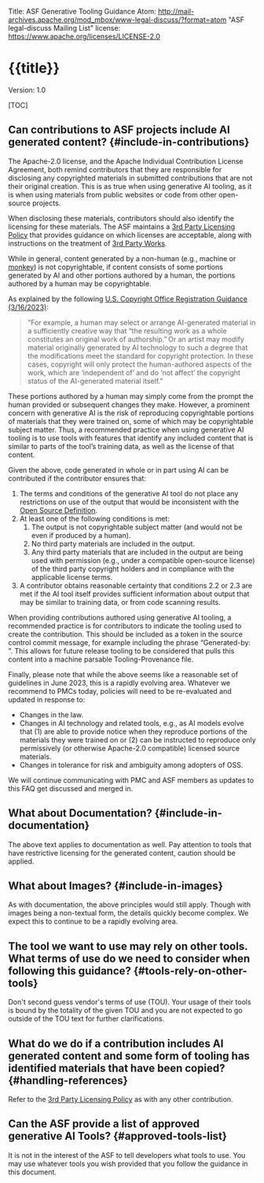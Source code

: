 Title: ASF Generative Tooling Guidance
Atom: http://mail-archives.apache.org/mod_mbox/www-legal-discuss/?format=atom "ASF legal-discuss Mailing List"
license: https://www.apache.org/licenses/LICENSE-2.0

# {{title}}
Version: 1.0

[TOC]

## Can contributions to ASF projects include AI generated content? {#include-in-contributions}

The Apache-2.0 license, and the Apache Individual Contribution License Agreement, both remind contributors that they are responsible for disclosing any copyrighted materials in submitted contributions that are not their original creation. This is as true when using generative AI tooling, as it is when using materials from public websites or code from other open-source projects.

When disclosing these materials, contributors should also identify the licensing for these materials. The ASF maintains a [3rd Party Licensing Policy](/legal/resolved.html) that provides guidance on which licenses are acceptable, along with instructions on the treatment of [3rd Party Works](/legal/src-headers.html#3party).

While in general, content generated by a non-human (e.g., machine or [monkey](https://en.wikipedia.org/wiki/Monkey_selfie_copyright_dispute)) is not copyrightable, if content consists of some portions generated by AI and other portions authored by a human, the portions authored by a human may be copyrightable. 

As explained by the following [U.S. Copyright Office Registration Guidance (3/16/2023)](https://www.federalregister.gov/documents/2023/03/16/2023-05321/copyright-registration-guidance-works-containing-material-generated-by-artificial-intelligence): 

>  “For example, a human may select or arrange AI-generated material in a sufficiently creative way that “the resulting work as a whole constitutes an original work of authorship.” Or an artist may modify material originally generated by AI technology to such a degree that the modifications meet the standard for copyright protection. In these cases, copyright will only protect the human-authored aspects of the work, which are ‘independent of’ and do ‘not affect’ the copyright status of the AI-generated material itself.” 

These portions authored by a human may simply come from the prompt the human provided or subsequent changes they make. However, a prominent concern with generative AI is the risk of reproducing copyrightable portions of materials that they were trained on, some of which may be copyrightable subject matter. Thus, a recommended practice when using generative AI tooling is to use tools with features that identify any included content that is similar to parts of the tool’s training data, as well as the license of that content.

Given the above, code generated in whole or in part using AI can be contributed if the contributor ensures that:

1. The terms and conditions of the generative AI tool do not place any restrictions on use of the output that would be inconsistent with the [Open Source Definition](https://opensource.org/osd/).
2. At least one of the following conditions is met:
    1. The output is not copyrightable subject matter (and would not be even if produced by a human).
    2. No third party materials are included in the output.
    3. Any third party materials that are included in the output are being used with permission (e.g., under a compatible open-source license) of the third party copyright holders and in compliance with the applicable license terms.
3. A contributor obtains reasonable certainty that conditions 2.2 or 2.3 are met if the AI tool itself provides sufficient information about output that may be similar to training data, or from code scanning results.

When providing contributions authored using generative AI tooling, a recommended practice is for contributors to indicate the tooling used to create the contribution. This should be included as a token in the source control commit message, for example including the phrase “Generated-by: <Name of Tool> <Version>”. This allows for future release tooling to be considered that pulls this content into a machine parsable Tooling-Provenance file.

Finally, please note that while the above seems like a reasonable set of guidelines in June 2023, this is a rapidly evolving area. Whatever we recommend to PMCs today, policies will need to be re-evaluated and updated in response to:

- Changes in the law.
- Changes in AI technology and related tools, e.g., as AI models evolve that (1) are able to provide notice when they reproduce portions of the materials they were trained on or (2) can be instructed to reproduce only permissively (or otherwise Apache-2.0 compatible) licensed source materials.
- Changes in tolerance for risk and ambiguity among adopters of OSS.

We will continue communicating with PMC and ASF members as updates to this FAQ get discussed and merged in.

## What about Documentation? {#include-in-documentation}
The above text applies to documentation as well. Pay attention to tools that have restrictive licensing for the generated content, caution should be applied.

## What about Images? {#include-in-images}
As with documentation, the above principles would still apply. Though with images being a non-textual form, the details quickly become complex. We expect this to continue to be a rapidly evolving area.

## The tool we want to use may rely on other tools. What terms of use do we need to consider when following this guidance? {#tools-rely-on-other-tools}
Don't second guess vendor's terms of use (TOU). Your usage of their tools is bound by the totality of the given TOU and you are not expected to go outside of the TOU text for further clarifications.

## What do we do if a contribution includes AI generated content and some form of tooling has identified materials that have been copied? {#handling-references}
Refer to the [3rd Party Licensing Policy](/legal/resolved.html) as with any other contribution.

## Can the ASF provide a list of approved generative AI Tools? {#approved-tools-list}
It is not in the interest of the ASF to tell developers what tools to use. You may use whatever tools you wish provided that you follow the guidance in this document.
